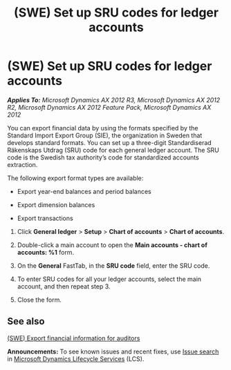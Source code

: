 ﻿---
title: (SWE) Set up SRU codes for ledger accounts
TOCTitle: (SWE) Set up SRU codes for ledger accounts
ms:assetid: 13960413-24d7-40e7-920d-df1892b85243
ms:mtpsurl: https://technet.microsoft.com/en-us/library/Gg230937(v=AX.60)
ms:contentKeyID: 36056049
ms.date: 04/18/2014
mtps_version: v=AX.60
---

# (SWE) Set up SRU codes for ledger accounts 


_**Applies To:** Microsoft Dynamics AX 2012 R3, Microsoft Dynamics AX 2012 R2, Microsoft Dynamics AX 2012 Feature Pack, Microsoft Dynamics AX 2012_

You can export financial data by using the formats specified by the Standard Import Export Group (SIE), the organization in Sweden that develops standard formats. You can set up a three-digit Standardiserad Räkenskaps Utdrag (SRU) code for each general ledger account. The SRU code is the Swedish tax authority’s code for standardized accounts extraction.

The following export format types are available:

  - Export year-end balances and period balances

  - Export dimension balances

  - Export transactions

<!-- end list -->

1.  Click **General ledger** \> **Setup** \> **Chart of accounts** \> **Chart of accounts**.

2.  Double-click a main account to open the **Main accounts - chart of accounts: %1** form.

3.  On the **General** FastTab, in the **SRU code** field, enter the SRU code.

4.  To enter SRU codes for all your ledger accounts, select the main account, and then repeat step 3.

5.  Close the form.

## See also

[(SWE) Export financial information for auditors](swe-export-financial-information-for-auditors.md)

  
**Announcements:** To see known issues and recent fixes, use [Issue search](http://go.microsoft.com/fwlink/?linkid=389258) in [Microsoft Dynamics Lifecycle Services](http://go.microsoft.com/fwlink/?linkid=306505) (LCS).

